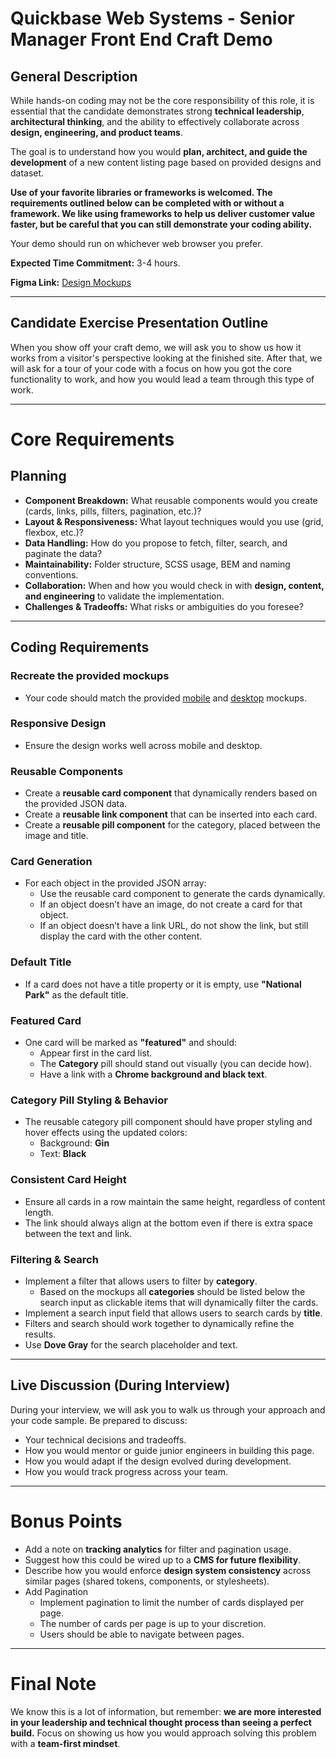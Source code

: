 # Quickbase Web Systems - Senior Manager Front End Craft Demo

## General Description

While hands-on coding may not be the core responsibility of this role, it is essential that the candidate demonstrates strong **technical leadership**, **architectural thinking**, and the ability to effectively collaborate across **design, engineering, and product teams**.

The goal is to understand how you would **plan, architect, and guide the development** of a new content listing page based on provided designs and dataset.

**Use of your favorite libraries or frameworks is welcomed. The requirements outlined below can be completed with or without a framework. We like using frameworks to help us deliver customer value faster, but be careful that you can still demonstrate your coding ability.**

Your demo should run on whichever web browser you prefer.

**Expected Time Commitment:** 3-4 hours.

**Figma Link:** [Design Mockups](https://www.figma.com/design/9gs04bvF5dkx46uR4YPe4v/Ad-Hoc?node-id=2111-18&t=oBufkT96iL7cwii4-1)

---

## Candidate Exercise Presentation Outline

When you show off your craft demo, we will ask you to show us how it works from a visitor's perspective looking at the finished site. After that, we will ask for a tour of your code with a focus on how you got the core functionality to work, and how you would lead a team through this type of work.

---

# Core Requirements

## Planning

- **Component Breakdown:** What reusable components would you create (cards, links, pills, filters, pagination, etc.)?
- **Layout & Responsiveness:** What layout techniques would you use (grid, flexbox, etc.)?
- **Data Handling:** How do you propose to fetch, filter, search, and paginate the data?
- **Maintainability:** Folder structure, SCSS usage, BEM and naming conventions.
- **Collaboration:** When and how you would check in with **design, content, and engineering** to validate the implementation.
- **Challenges & Tradeoffs:** What risks or ambiguities do you foresee?

---

## Coding Requirements

### Recreate the provided mockups
- Your code should match the provided [mobile](https://github.com/QuickBase/interview-demos/blob/5d9820ccc70223a638e843057588769d2511fdca/websystems/Web-Systems__Craft-Demo-Mockup--Mobile.jpg) and [desktop](https://github.com/QuickBase/interview-demos/blob/5d9820ccc70223a638e843057588769d2511fdca/websystems/Web-Systems__Craft-Demo-Mockup--Desktop.jpg) mockups.

### Responsive Design
- Ensure the design works well across mobile and desktop.

### Reusable Components
- Create a **reusable card component** that dynamically renders based on the provided JSON data.
- Create a **reusable link component** that can be inserted into each card.
- Create a **reusable pill component** for the category, placed between the image and title.

### Card Generation
- For each object in the provided JSON array:
    - Use the reusable card component to generate the cards dynamically.
    - If an object doesn’t have an image, do not create a card for that object.
    - If an object doesn’t have a link URL, do not show the link, but still display the card with the other content.

### Default Title
- If a card does not have a title property or it is empty, use **"National Park"** as the default title.

### Featured Card
- One card will be marked as **"featured"** and should:
    - Appear first in the card list.
    - The **Category** pill should stand out visually (you can decide how).
    - Have a link with a **Chrome background and black text**.

### Category Pill Styling & Behavior
- The reusable category pill component should have proper styling and hover effects using the updated colors:
    - Background: **Gin**
    - Text: **Black**

### Consistent Card Height
- Ensure all cards in a row maintain the same height, regardless of content length.
- The link should always align at the bottom even if there is extra space between the text and link.

### Filtering & Search
- Implement a filter that allows users to filter by **category**.
    - Based on the mockups all **categories** should be listed below the search input as clickable items that will dynamically filter the cards.
- Implement a search input field that allows users to search cards by **title**.
- Filters and search should work together to dynamically refine the results.
- Use **Dove Gray** for the search placeholder and text.

---

## Live Discussion (During Interview)

During your interview, we will ask you to walk us through your approach and your code sample. Be prepared to discuss:

- Your technical decisions and tradeoffs.
- How you would mentor or guide junior engineers in building this page.
- How you would adapt if the design evolved during development.
- How you would track progress across your team.

---

# Bonus Points

- Add a note on **tracking analytics** for filter and pagination usage.
- Suggest how this could be wired up to a **CMS for future flexibility**.
- Describe how you would enforce **design system consistency** across similar pages (shared tokens, components, or stylesheets).
- Add Pagination
    - Implement pagination to limit the number of cards displayed per page.
    - The number of cards per page is up to your discretion.
    - Users should be able to navigate between pages.

---

# Final Note

We know this is a lot of information, but remember: **we are more interested in your leadership and technical thought process than seeing a perfect build.** Focus on showing us how you would approach solving this problem with a **team-first mindset**.
